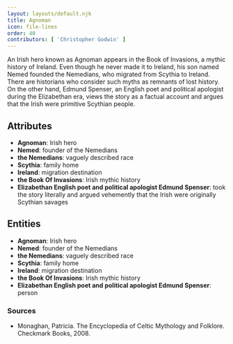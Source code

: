 ```yaml
---
layout: layouts/default.njk
title: Agnoman
icon: file-lines
order: 40
contributors: [ 'Christopher Godwin' ]
---
```

An Irish hero known as Agnoman appears in the Book of Invasions, a mythic history of Ireland. Even though he never made it to Ireland, his son named Nemed founded the Nemedians, who migrated from Scythia to Ireland. There are historians who consider such myths as remnants of lost history. On the other hand, Edmund Spenser, an English poet and political apologist during the Elizabethan era, views the story as a factual account and argues that the Irish were primitive Scythian people.

## Attributes

- **Agnoman**: Irish hero
- **Nemed**: founder of the Nemedians
- **the Nemedians**: vaguely described race
- **Scythia**: family home
- **Ireland**: migration destination
- **the Book Of Invasions**: Irish mythic history
- **Elizabethan English poet and political apologist Edmund Spenser**: took the story literally and argued vehemently that the Irish were originally Scythian savages

## Entities

- **Agnoman**: Irish hero
- **Nemed**: founder of the Nemedians
- **the Nemedians**: vaguely described race
- **Scythia**: family home
- **Ireland**: migration destination
- **the Book Of Invasions**: Irish mythic history
- **Elizabethan English poet and political apologist Edmund Spenser**: person

### Sources

- Monaghan, Patricia. The Encyclopedia of Celtic Mythology and Folklore. Checkmark Books, 2008.

